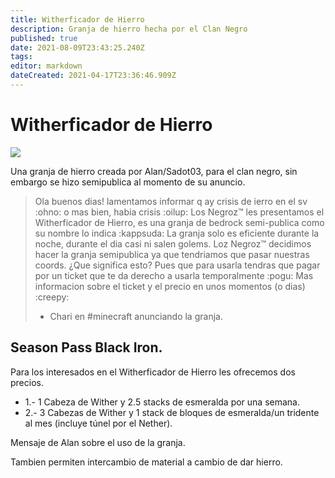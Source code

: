 ```yaml
---
title: Witherficador de Hierro
description: Granja de hierro hecha por el Clan Negro
published: true
date: 2021-08-09T23:43:25.240Z
tags: 
editor: markdown
dateCreated: 2021-04-17T23:36:46.909Z
---
```


# Witherficador de Hierro

![](https://cdn.discordapp.com/attachments/556529167529803776/624750257669931039/2019-09-14_22.png)

Una granja de hierro creada por Alan/Sadot03, para el clan negro, sin embargo se hizo semipublica al momento de su anuncio.

> Ola buenos dias! lamentamos informar q ay crisis de ierro en el sv :ohno: o mas bien, habia crisis :oilup:
Los Negroz™ les presentamos el Witherficador de Hierro, es una granja de bedrock semi-publica como su nombre lo indica :kappsuda: 
La granja solo es eficiente durante la noche, durante el dia casi ni salen golems.
Loz Negroz™ decidimos hacer la granja semipublica ya que tendriamos que pasar nuestras coords. ¿Que significa esto? Pues que para usarla tendras que pagar por un ticket que te da derecho a usarla temporalmente :pogu: 
Mas informacion sobre el ticket y el precio en unos momentos (o dias) :creepy: 
> - Chari en #minecraft anunciando la granja.

## Season Pass Black Iron.

Para los interesados en el Witherficador de Hierro les ofrecemos dos precios.

- 1.- 1 Cabeza de Wither y 2.5 stacks de esmeralda por una semana.
- 2.- 3 Cabezas de Wither y 1 stack de bloques de esmeralda/un tridente al mes (incluye túnel por el Nether).

Mensaje de Alan sobre el uso de la granja.

Tambien permiten intercambio de material a cambio de dar hierro.

